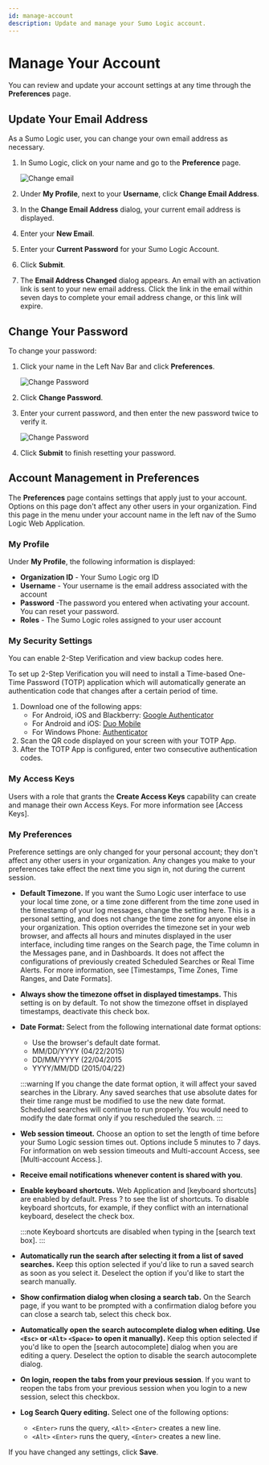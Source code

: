 ```yaml
---
id: manage-account
description: Update and manage your Sumo Logic account.
---
```


# Manage Your Account

You can review and update your account settings at any time through the **Preferences** page. 

## Update Your Email Address

As a Sumo Logic user, you can change your own email address as necessary.

1.  In Sumo Logic, click on your name and go to the **Preference** page.

    ![Change email](/img/get-started/change-email.png)

1.  Under **My Profile**, next to your **Username**, click **Change Email Address**.
1.  In the **Change Email Address** dialog, your current email address is
    displayed.
1.  Enter your **New Email**.
1.  Enter your **Current Password** for your Sumo Logic Account.
1.  Click **Submit**.
1.  The **Email Address Changed** dialog appears. An email with an activation link is sent to your new email address. Click the link in the email within seven days to complete your email address change, or this link will expire.

## Change Your Password

To change your password:

1.  Click your name in the Left Nav Bar and click **Preferences**.  
      
    ![Change Password](/img/get-started/change-password.png)
     
1.  Click **Change Password**.
1.  Enter your current password, and then enter the new password twice to verify it.  
      
    ![Change Password](/img/get-started/change-password2.png)

1.  Click **Submit** to finish resetting your password.

## Account Management in Preferences

The **Preferences** page contains settings that apply just to your account. Options on this page don't affect any other users in your organization. Find this page in the menu under your account name in the left nav of the Sumo Logic Web Application.

### My Profile

Under **My Profile**, the following information is displayed:

* **Organization ID** - Your Sumo Logic org ID
* **Username** - Your username is the email address associated with the account
* **Password** -The password you entered when activating your account. You can reset your password. 
* **Roles** - The Sumo Logic roles assigned to your user account

### My Security Settings

You can enable 2-Step Verification and view backup codes here. 

To set up 2-Step Verification you will need to install a Time-based One-Time Password (TOTP) application which will automatically generate an authentication code that changes after a certain period of time.

1.  Download one of the following apps:
    - For Android, iOS and Blackberry: [Google Authenticator](https://support.google.com/accounts/answer/1066447?hl=en)
    - For Android and iOS: [Duo Mobile](https://duo.com/product/trusted-users/two-factor-authentication/duo-mobile)
    - For Windows Phone: [Authenticator](https://www.microsoft.com/en-us/store/p/authenticator/9wzdncrfj3rj)
1.  Scan the QR code displayed on your screen with your TOTP App.
1.  After the TOTP App is configured, enter two consecutive authentication codes.

### My Access Keys

Users with a role that grants the **Create Access Keys** capability can create and manage their own Access Keys. For more information see [Access Keys].

### My Preferences

Preference settings are only changed for your personal account; they don't affect any other users in your organization. Any changes you make to your preferences take effect the next time you sign in, not during the current session.

- **Default Timezone.** If you want the Sumo Logic user interface to use your local time zone, or a time zone different from the time zone used in the timestamp of your log messages, change the setting here. This is a personal setting, and does not change the time zone for anyone else in your organization. This option overrides the timezone set in your web browser, and affects all hours and minutes displayed in the user interface, including time ranges on the Search page, the Time column in the Messages pane, and in Dashboards. It does not affect the configurations of previously created Scheduled Searches or Real Time Alerts. For more information, see [Timestamps, Time Zones, Time Ranges, and Date Formats].
- **Always show the timezone offset in displayed timestamps.** This setting is on by default. To not show the timezone offset in displayed timestamps, deactivate this check box. 
- **Date Format:** Select from the following international date format options:
    * Use the browser's default date format.
    * MM/DD/YYYY (04/22/2015)
    * DD/MM/YYYY (22/04/2015
    * YYYY/MM/DD (2015/04/22)

    :::warning
    If you change the date format option, it will affect your saved searches in the Library. Any saved searches that use absolute dates for their time range must be modified to use the new date format. Scheduled searches will continue to run properly. You would need to modify the date format only if you rescheduled the search.
    :::

- **Web session timeout.** Choose an option to set the length of time before your Sumo Logic session times out. Options include 5 minutes to 7 days. For information on web session timeouts and Multi-account Access, see [Multi-account Access.].
- **Receive email notifications whenever content is shared with you**. 
- **Enable keyboard shortcuts.** Web Application and [keyboard shortcuts] are enabled by default. Press ? to see the list of shortcuts. To disable keyboard shortcuts, for example, if they conflict with an international keyboard, deselect the check box. 

  :::note
  Keyboard shortcuts are disabled when typing in the [search text box]. 
  :::

- **Automatically run the search after selecting it from a list of saved searches.** Keep this option selected if you'd like to run a saved search as soon as you select it. Deselect the option if you'd like to start the search manually.
- **Show confirmation dialog when closing a search tab.** On the Search page, if you want to be prompted with a confirmation dialog before you can close a search tab, select this check box.
- **Automatically open the search autocomplete dialog when editing. Use `<Esc>` or `<Alt>` `<Space>` to open it manually).** Keep this option selected if you'd like to open the [search autocomplete] dialog when you are editing a query. Deselect the option to disable the search autocomplete dialog. 
- **On login, reopen the tabs from your previous session**. If you want to reopen the tabs from your previous session when you login to a new session, select this checkbox.
- **Log Search Query editing.** Select one of the following options:

    - `<Enter>` runs the query, `<Alt>` `<Enter>` creates a new line.
    - `<Alt>` `<Enter>` runs the query, `<Enter>` creates a new line.

If you have changed any settings, click **Save**.